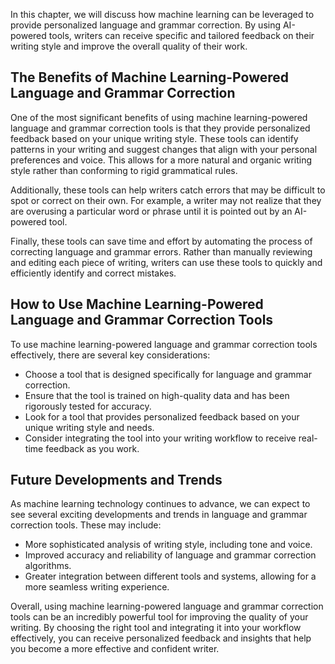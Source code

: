 
In this chapter, we will discuss how machine learning can be leveraged to provide personalized language and grammar correction. By using AI-powered tools, writers can receive specific and tailored feedback on their writing style and improve the overall quality of their work.

The Benefits of Machine Learning-Powered Language and Grammar Correction
------------------------------------------------------------------------

One of the most significant benefits of using machine learning-powered language and grammar correction tools is that they provide personalized feedback based on your unique writing style. These tools can identify patterns in your writing and suggest changes that align with your personal preferences and voice. This allows for a more natural and organic writing style rather than conforming to rigid grammatical rules.

Additionally, these tools can help writers catch errors that may be difficult to spot or correct on their own. For example, a writer may not realize that they are overusing a particular word or phrase until it is pointed out by an AI-powered tool.

Finally, these tools can save time and effort by automating the process of correcting language and grammar errors. Rather than manually reviewing and editing each piece of writing, writers can use these tools to quickly and efficiently identify and correct mistakes.

How to Use Machine Learning-Powered Language and Grammar Correction Tools
-------------------------------------------------------------------------

To use machine learning-powered language and grammar correction tools effectively, there are several key considerations:

* Choose a tool that is designed specifically for language and grammar correction.
* Ensure that the tool is trained on high-quality data and has been rigorously tested for accuracy.
* Look for a tool that provides personalized feedback based on your unique writing style and needs.
* Consider integrating the tool into your writing workflow to receive real-time feedback as you work.

Future Developments and Trends
------------------------------

As machine learning technology continues to advance, we can expect to see several exciting developments and trends in language and grammar correction tools. These may include:

* More sophisticated analysis of writing style, including tone and voice.
* Improved accuracy and reliability of language and grammar correction algorithms.
* Greater integration between different tools and systems, allowing for a more seamless writing experience.

Overall, using machine learning-powered language and grammar correction tools can be an incredibly powerful tool for improving the quality of your writing. By choosing the right tool and integrating it into your workflow effectively, you can receive personalized feedback and insights that help you become a more effective and confident writer.
